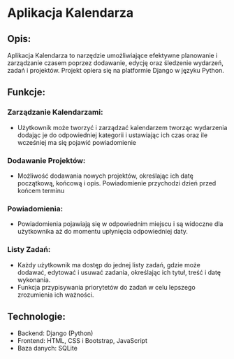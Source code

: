 # Aplikacja Kalendarza

## Opis:
Aplikacja Kalendarza to narzędzie umożliwiające efektywne planowanie i zarządzanie czasem poprzez dodawanie, edycję oraz śledzenie wydarzeń, zadań i projektów. Projekt opiera się na platformie Django w języku Python.

## Funkcje:

### Zarządzanie Kalendarzami:
- Użytkownik może tworzyć i zarządzać kalendarzem tworząc wydarzenia dodając je do odpowiedniej kategorii i ustawiając ich czas oraz ile wcześniej ma się pojawić powiadomienie 

### Dodawanie Projektów:
- Możliwość dodawania nowych projektów, określając ich datę początkową, końcową i opis. Powiadomienie przychodzi dzień przed końcem terminu

### Powiadomienia:
- Powiadomienia pojawiają się w odpowiednim miejscu i są widoczne dla użytkownika aż do momentu upłynięcia odpowiedniej daty. 

### Listy Zadań:
- Każdy użytkownik ma dostęp do jednej listy zadań, gdzie może dodawać, edytować i usuwać zadania, określając ich tytuł, treść i datę wykonania.
- Funkcja przypisywania priorytetów do zadań w celu lepszego zrozumienia ich ważności.

## Technologie:
- Backend: Django (Python)
- Frontend: HTML, CSS i Bootstrap, JavaScript
- Baza danych: SQLite  

